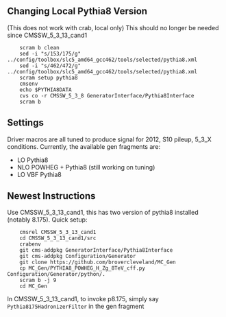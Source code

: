 Changing Local Pythia8 Version
------------------------------
(This does not work with crab, local only)
This should no longer be needed since CMSSW_5_3_13_cand1

        scram b clean                                                                       
        sed -i "s/153/175/g" ../config/toolbox/slc5_amd64_gcc462/tools/selected/pythia8.xml 
        sed -i "s/462/472/g" ../config/toolbox/slc5_amd64_gcc462/tools/selected/pythia8.xml 
        scram setup pythia8
        cmsenv
        echo $PYTHIA8DATA                                                          
        cvs co -r CMSSW_5_3_8 GeneratorInterface/Pythia8Interface                           
        scram b

Settings
--------
Driver macros are all tuned to produce signal for 2012, S10 pileup, 5_3_X conditions.
Currently, the available gen fragments are:
  * LO Pythia8
  * NLO POWHEG + Pythia8 (still working on tuning)
  * LO VBF Pythia8

Newest Instructions
-------------------
Use CMSSW_5_3_13_cand1, this has two version of pythia8 installed (notably 8.175).
Quick setup:
        
        cmsrel CMSSW_5_3_13_cand1
        cd CMSSW_5_3_13_cand1/src
        crabenv
        git cms-addpkg GeneratorInterface/Pythia8Interface
        git cms-addpkg Configuration/Generator
        git clone https://github.com/brovercleveland/MC_Gen
        cp MC_Gen/PYTHIA8_POWHEG_H_Zg_8TeV_cff.py Configuration/Generator/python/.
        scram b -j 9
        cd MC_Gen

In CMSSW_5_3_13_cand1, to invoke p8.175, simply say `Pythia8175HadronizerFilter` in the gen fragment



